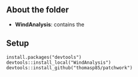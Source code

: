 ## About the folder

- **WindAnalysis**: contains the 



## Setup

```
install.packages("devtools")
devtools::install_local("WindAnalysis")
devtools::install_github("thomasp85/patchwork")

```
